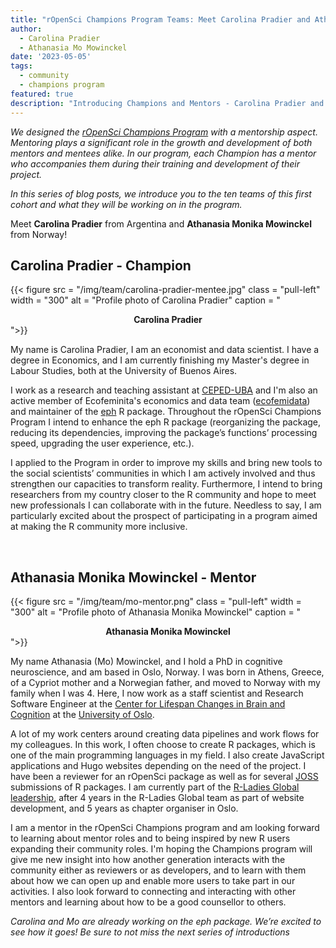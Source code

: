 ```yaml
---
title: "rOpenSci Champions Program Teams: Meet Carolina Pradier and Athanasia Monika Mowinckel"
author:
  - Carolina Pradier
  - Athanasia Mo Mowinckel
date: '2023-05-05'
tags:
  - community
  - champions program
featured: true
description: "Introducing Champions and Mentors - Carolina Pradier and Athanasia Monika Mowinckel"
---
```


*We designed the [rOpenSci Champions Program](/champions/) with a mentorship aspect. Mentoring plays a significant role in the growth and development of both mentors and mentees alike. In our program, each Champion has a mentor who accompanies them during their training and development of their project.*

*In this series of blog posts, we introduce you to the ten teams of this first cohort and what they will be working on in the program.*

Meet **Carolina Pradier** from Argentina and **Athanasia Monika Mowinckel** from Norway!


## Carolina Pradier - Champion

{{< figure src = "/img/team/carolina-pradier-mentee.jpg" class = "pull-left" width = "300" alt = "Profile photo of Carolina Pradier" caption = "<center><strong>Carolina Pradier</strong></center>">}}

My name is Carolina Pradier, I am an economist and data scientist. I have a degree in Economics, and I am currently finishing my Master's degree in Labour Studies, both at the University of Buenos Aires. 

I work as a research and teaching assistant at [CEPED-UBA](https://www.economicas.uba.ar/institutos_y_centros/ceped/) and I'm also an active member of Ecofeminita's economics and data team ([ecofemidata](https://ecofeminita.com/ecofemidata)) and maintainer of the [eph](https://github.com/holatam/eph) R package. 
Throughout the rOpenSci Champions Program I intend to enhance the eph R package (reorganizing the package, reducing its dependencies, improving the package’s functions’ processing speed, upgrading the user experience, etc.).

I applied to the Program in order to improve my skills and bring new tools to the social scientists’ communities in which I am actively involved and thus strengthen our capacities to transform reality. Furthermore, I intend to bring researchers from my country closer to the R community and hope to meet new professionals I can collaborate with in the future. Needless to say, I am particularly excited about the prospect of participating in a program aimed at making the R community more inclusive.

</br>

## Athanasia Monika Mowinckel - Mentor

{{< figure src = "/img/team/mo-mentor.png" class = "pull-left" width = "300" alt = "Profile photo of Athanasia Monika Mowinckel" caption = "<center><strong>Athanasia Monika Mowinckel</strong></center>">}}


My name Athanasia (Mo) Mowinckel, and I hold a PhD in cognitive neuroscience, and am based in Oslo, Norway. I was born in Athens, Greece, of a Cypriot mother and a Norwegian father, and moved to Norway with my family when I was 4. Here, I now work as a staff scientist and Research Software Engineer at the [Center for Lifespan Changes in Brain and Cognition](https://www.oslobrains.no/) at the [University of Oslo](https://www.uio.no/english/). 

A lot of my work centers around creating data pipelines and work flows for my colleagues. In this work, I often choose to create R packages, which is one of the main programming languages in my field. I also create JavaScript applications and Hugo websites depending on the need of the project. I have been a reviewer for an rOpenSci package as well as for several [JOSS](https://joss.theoj.org/) submissions of R packages. I am currently part of the [R-Ladies Global leadership](https://www.rladies.org/about-us/global-team/), after 4 years in the R-Ladies Global team as part of website development, and 5 years as chapter organiser in Oslo.

I am a mentor in the rOpenSci Champions program and am looking forward to learning about mentor roles and to being inspired by new R users expanding their community roles. I'm hoping the Champions program will give me new insight into how another generation interacts with the community either as reviewers or as developers, and to learn with them about how we can open up and enable more users to take part in our activities. I also look forward to connecting and interacting with other mentors and learning about how to be a good counsellor to others.


_Carolina and Mo are already working on the eph package. We’re excited to see how it goes! Be sure to not miss the next series of introductions_
